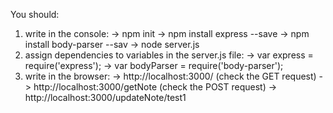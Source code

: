 You should:
1. write in the console:
-> npm init
-> npm install express --save
-> npm install body-parser --sav
-> node server.js
2. assign dependencies to variables in the server.js file:
-> var express = require('express');
-> var bodyParser = require('body-parser');
3. write in the browser:
-> http://localhost:3000/
(check the GET request)
-> http://localhost:3000/getNote
(check the POST request)
-> http://localhost:3000/updateNote/test1
